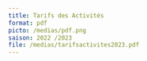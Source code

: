 ```yaml
---
title: Tarifs des Activités
format: pdf
picto: /medias/pdf.png
saison: 2022 /2023
file: /medias/tarifsactivites2023.pdf
---
```

